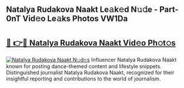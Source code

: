 ## Natalya Rudakova Naakt Le𝚊k𝚎d N𝚞𝚍e - Part-0nT Vid𝚎o Le𝚊ks Photos VW1Da

# <h2><a href="http://fb066c3.evod.top/?m=Natalya+Rudakova+Naakt">🔗 👉🔴 Natalya Rudakova Naakt Vid𝚎o Ph𝚘t𝚘s</a></h2>

[![Natalya Rudakova Naakt N𝚞d𝚎s](https://i.imgur.com/8V9OHl7.gif)](http://fb066c3.evod.top/?m=Natalya+Rudakova+Naakt)
Influencer Natalya Rudakova Naakt known for posting dance-themed content and lifestyle snippets. Distinguished journalist Natalya Rudakova Naakt, recognized for their insightful reporting and contributions to the world of journalism. 
